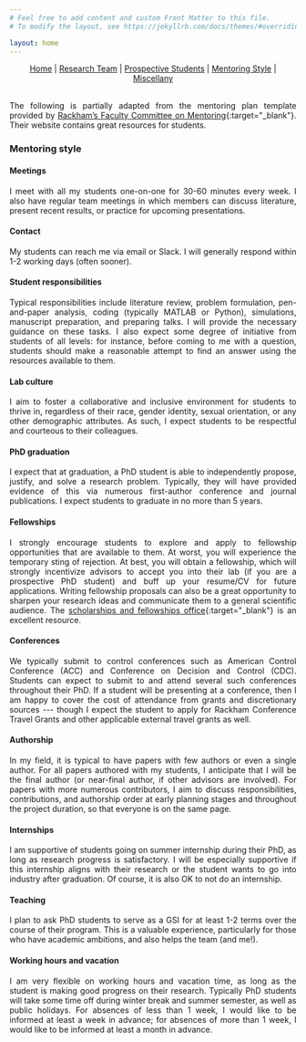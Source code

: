 ```yaml
---
# Feel free to add content and custom Front Matter to this file.
# To modify the layout, see https://jekyllrb.com/docs/themes/#overriding-theme-defaults

layout: home
---
```


<style>body {text-align: justify}</style>

<center>
<a href="./index.html">Home</a> | <a href="./team.html">Research Team</a> | <a href="./prospectives.html">Prospective Students</a> | <a href="./mentoring.html">Mentoring Style</a> | <a href="./miscellany.html">Miscellany</a>
</center>
<br>

The following is partially adapted from the mentoring plan template provided by [Rackham’s Faculty Committee on Mentoring](https://rackham.umich.edu/faculty-and-staff/resources-for-directors/mentoring/){:target="_blank"}. Their website contains great resources for students.

### **Mentoring style**

#### **Meetings**
I meet with all my students one-on-one for 30-60 minutes every week. I also have regular team meetings in which members can discuss literature, present recent results, or practice for upcoming presentations.

#### **Contact**
My students can reach me via email or Slack. I will generally respond within 1-2 working days (often sooner).

#### **Student responsibilities**
Typical responsibilities include literature review, problem formulation, pen-and-paper analysis, coding (typically MATLAB or Python), simulations, manuscript preparation, and preparing talks. I will provide the necessary guidance on these tasks. I also expect some degree of initiative from students of all levels: for instance, before coming to me with a question, students should make a reasonable attempt to find an answer using the resources available to them.

#### **Lab culture**
I aim to foster a collaborative and inclusive environment for students to thrive in, regardless of their race, gender identity, sexual orientation, or any other demographic attributes. As such, I expect students to be respectful and courteous to their colleagues.

#### **PhD graduation**
I expect that at graduation, a PhD student is able to independently propose, justify, and solve a research problem. Typically, they will have provided evidence of this via numerous first-author conference and journal publications. I expect students to graduate in no more than 5 years.

#### **Fellowships**
I strongly encourage students to explore and apply to fellowship opportunities that are available to them. At worst, you will experience the temporary sting of rejection. At best, you will obtain a fellowship, which will strongly incentivize advisors to accept you into their lab (if you are a prospective PhD student) and buff up your resume/CV for future applications. Writing fellowship proposals can also be a great opportunity to sharpen your research ideas and communicate them to a general scientific audience. The [scholarships and fellowships office](https://scholarships.engin.umich.edu/){:target="_blank"} is an excellent resource.

#### **Conferences**
We typically submit to control conferences such as American Control Conference (ACC) and Conference on Decision and Control (CDC). Students can expect to submit to and attend several such conferences throughout their PhD. If a student will be presenting at a conference, then I am happy to cover the cost of attendance from grants and discretionary sources --- though I expect the student to apply for Rackham Conference Travel Grants and other applicable external travel grants as well.

#### **Authorship**
In my field, it is typical to have papers with few authors or even a single author. For all papers authored with my students, I anticipate that I will be the final author (or near-final author, if other advisors are involved). For papers with more numerous contributors, I aim to discuss responsibilities, contributions, and authorship order at early planning stages and throughout the project duration, so that everyone is on the same page.

#### **Internships**
I am supportive of students going on summer internship during their PhD, as long as research progress is satisfactory. I will be especially supportive if this internship aligns with their research or the student wants to go into industry after graduation. Of course, it is also OK to not do an internship.

#### **Teaching**
I plan to ask PhD students to serve as a GSI for at least 1-2 terms over the course of their program. This is a valuable experience, particularly for those who have academic ambitions, and also helps the team (and me!).

#### **Working hours and vacation**
I am very flexible on working hours and vacation time, as long as the student is making good progress on their research. Typically PhD students will take some time off during winter break and summer semester, as well as public holidays. For absences of less than 1 week, I would like to be informed at least a week in advance; for absences of more than 1 week, I would like to be informed at least a month in advance.

